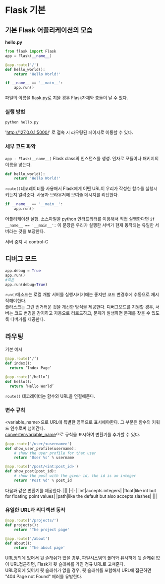 # Flask 기본

## 기본 Flask 어플리케이션의 모습

**hello.py**

```Python
from flask import Flask
app = Flask(__name__)

@app.route('/')
def hello_world():
    return 'Hello World!'

if __name__ == '__main__':
    app.run()
```

파일의 이름을 flask.py로 지을 경우 Flask자체와 충돌이 날 수 있다.

### 실행 방법

```sh
python hello.py
```

'http://127.0.0.1:5000/' 로 접속 시 라우팅된 페이지로 이동할 수 있다.

### 세부 코드 파악

`app - Flask(__name__)`
Flask class의 인스턴스를 생성. 인자로 모듈이나 패키지의 이름을 넣는다.

```py
def hello_world():
    return 'Hello World!'
```

`route()`데코레이터를 사용해서 Flask에게 어떤 URL이 우리가 작성한 함수를 실행시키는지 알려준다. 사용자 브라우저에 보여줄 메시지를 리턴한다.

```py
if __name__ == '__main__':
    app.run()
```

어플리케이션 실행. 소스파일을 python 인터프리터를 이용해서 직접 실행한다면 `if __name__ == '__main__':` 이 문장은 우리가 실행한 서버가 현재 동작되는 유일한 서버라는 것을 보장한다.

서버 중지 시 control-C

## 디버그 모드

```py
app.debug = True
app.run()
#혹은
app.run(debug=True)
```

`run()`메소드는 로컬 개발 서버를 실행시키기에는 좋지만 코드 변경후에 수동으로 재시작해야한다.<br>
플라스크는 그런 번거러운 것을 개선한 방식을 제공한다. 디버그모드를 지원할 경우, 서버는 코드 변경을 감지하고 자동으로 리로드하고, 문제가 발생하면 문제를 찾을 수 있도록 디버거를 제공한다.

## 라우팅

기본 예시

```py
@app.route(‘/’)
def index():
  return ‘Index Page’

@app.route(‘/hello’)
def hello():
  return ‘Hello World’
```

`route()` 데코레이터는 함수와 URL을 연결해준다.

### 변수 규칙

<variable_name>으로 URL에 특별한 영역으로 표시해야한다. 그 부분은 함수의 키워드 인수로써 넘어간다.<br>
<converter:variable_name>으로 규칙을 표시하여 변환기를 추가할 수 있다.

```py
@app.route('/user/<username>')
def show_user_profile(username):
    # show the user profile for that user
    return 'User %s' % username

@app.route('/post/<int:post_id>')
def show_post(post_id):
    # show the post with the given id, the id is an integer
    return 'Post %d' % post_id
```

다음과 같은 변환기를 제공한다.
|||
|-|-|
|int|accepts integers|
|float|like int but for floating point values|
|path|like the default but also accepts slashes|
|||

### 유일한 URL과 리디렉션 동작

```py
@app.route('/projects/')
def projects():
    return 'The project page'

@app.route('/about')
def about():
    return 'The about page'
```

URL정의에 있어서 뒷 슬래쉬가 있을 경우, 파일시스템의 폴더와 유사하게 뒷 슬래쉬 없이 URL접근하면, Flask가 뒷 슬래쉬를 가진 정규 URL로 고쳐준다.<br>
URL정의에 있어서 뒷 슬래쉬가 없을 경우, 뒷 슬래쉬를 포함해서 URL에 접근하면 "404 Page not Found" 에러를 유발한다.<br>
